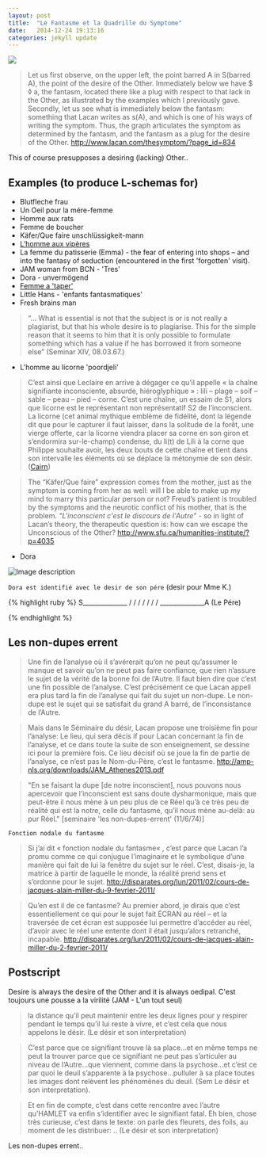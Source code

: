 ```yaml
---
layout: post
title:  "Le Fantasme et la Quadrille du Symptome"
date:   2014-12-24 19:13:16
categories: jekyll update
---
```


![](http://www.lacan.com/axiomfan2255.jpg)  

> Let us first observe, on the upper left, the point barred A in S(barred A), the point of the desire of the Other. Immediately below we have $ ◊ a, the fantasm, located there like a plug with respect to that lack in the Other, as illustrated by the examples which I previously gave.  
Secondly, let us see what is immediately below the fantasm: something that Lacan writes as s(A), and which is one of his ways of writing the symptom. Thus, the graph articulates the symptom as determined by the fantasm, and the fantasm as a plug for the desire of the Other.
<http://www.lacan.com/thesymptom/?page_id=834>

This of course presupposes a desiring (lacking) Other..

## Examples (to produce L-schemas for)
* Blutfleche frau
* Un Oeil pour la mére-femme
* Homme aux rats
* Femme de boucher
* Käfer/Que faire unschlüssigkeit-mann
* [L’homme aux vipères](http://wapol.org/ornicar/articles/wlf0062.htm)
* La femme du patisserie (Emma) - the fear of entering into shops – and into the fantasy of seduction (encountered in the first 'forgotten' visit).
* JAM woman from BCN - 'Tres'
* Dora - unvermögend
* [Femme a 'taper'](http://www.lacan-universite.fr/wp-content/uploads/2010/12/LES-JEUX-DU-CORPS-ET-DU-SYMPTOME.pdf)
* Little Hans - 'enfants fantasmatiques'
* Fresh brains man 

> “… What is essential is not that the subject is or is not really a plagiarist, but that his whole desire is to plagiarise. This for the simple reason that it seems to him that it is only possible to formulate something which has a value if he has borrowed it from someone else” (Seminar XIV, 08.03.67.)

* L'homme au licorne 'poordjeli' 

> C’est ainsi que Leclaire en arrive à dégager ce qu’il appelle « la chaîne signifiante inconsciente, absurde, hiéroglyphique » : lili – plage – soif – sable – peau – pied – corne. C’est une chaîne, un essaim de S1, alors que licorne est le représentant non représentatif S2 de l’inconscient. La licorne (cet animal mythique emblème de fidélité, dont la légende dit que pour le capturer il faut laisser, dans la solitude de la forêt, une vierge offerte, car la licorne viendra placer sa corne en son giron et s’endormira sur-le-champ) condense, du li(t) de Lili à la corne que Philippe souhaite avoir, les deux bouts de cette chaîne et tient dans son intervalle les éléments où se déplace la métonymie de son désir. ([Cairn](https://www.cairn.info/revue-l-en-je-lacanien-2008-2-page-81.htm))

> The “Käfer/Que faire” expression comes from the mother, just as the symptom is coming from her as well: will I be able to make up my mind to marry this particular person or not? Freud’s patient is troubled by the symptoms and the neurotic conflict of his mother, that is the problem. _"L'inconscient c'est le discours de l'Autre"_ - so in light of Lacan’s theory, the therapeutic question is: how can we escape the Unconscious of the Other?
<http://www.sfu.ca/humanities-institute/?p=4035>

* Dora

![Image description](http://londonsociety-nls.org.uk/images/schema_in_vv_piece.gif)

`Dora est identifié avec le desir de son pére` (desir pour Mme K.)


{% highlight ruby %}
S______________
              /
            /
          /
        /
      /
    /
  /
 ______________A (Le Pére)

{% endhighlight %}

## Les non-dupes errent
> Une fin de l’analyse où il s’avérerait qu’on ne peut qu’assumer le manque et savoir qu’on ne peut pas faire confiance, que rien n’assure le sujet de la vérité de la bonne foi de l’Autre. Il faut bien
dire que c’est une fin possible de l’analyse. C’est précisément ce que Lacan appell era plus tard la fin de l’analyse qui fait du sujet un non-dupe. Le non-dupe est le sujet qui se satisfait du grand A barré, de l’inconsistance de l’Autre.
 
> Mais dans le Séminaire du désir, Lacan propose une troisième fin pour l’analyse: Le lieu, qui sera décis if pour Lacan concernant la fin de l’analyse, et ce dans toute la suite de son enseignement, se dessine ici pour la première fois. Ce lieu décisif où se joue la fin de partie de l’analyse, ce n’est pas le Nom-du-Père, c’est le fantasme.
<http://amp-nls.org/downloads/JAM_Athenes2013.pdf>

> "En se faisant la dupe [de notre inconscient], nous pouvons nous apercevoir que l’inconscient est sans doute dysharmonique, mais que peut-être il nous mène à un peu plus de ce Réel qu’à ce très peu de réalité qui est la notre, celle du fantasme, qu’il nous mène au-delà: au pur Réel." [seminaire 'les non-dupes-errent' (11/6/74)]

`Fonction nodale du fantasme`

> Si j’ai dit « fonction nodale du fantasme« , c’est parce que Lacan l’a promu comme ce qui conjugue l’imaginaire et le symbolique d’une manière qui fait de lui la fenêtre du sujet sur le réel. C’est, disais-je, la matrice à partir de laquelle le monde, la réalité prend sens et s’ordonne pour le sujet.
<http://disparates.org/lun/2011/02/cours-de-jacques-alain-miller-du-9-fevrier-2011/>

> Qu’en est il de ce fantasme? Au premier abord, je dirais que c’est essentiellement ce qui pour le sujet fait ÉCRAN au réel – et la traversée de cet écran est supposée lui permettre d’accéder au réel, d’avoir avec le réel une entente dont il était jusqu’alors retranché, incapable.
<http://disparates.org/lun/2011/02/cours-de-jacques-alain-miller-du-2-fevrier-2011/>


## Postscript
Desire is always the desire of the Other and it is always oedipal.
C'est toujours une pousse a la virilité (JAM - L'un tout seul)

>la distance qu’il peut maintenir entre les deux lignes pour y respirer pendant le temps qu’il lui reste à vivre, et c’est cela que nous appelons le désir. (Le désir et son interpretation)

>C’est parce que ce signifiant trouve là sa place...et en même temps ne peut la trouver parce que ce signifiant ne peut pas s’articuler au niveau de l’Autre...que viennent, comme dans la psychose...et c’est ce par quoi le deuil s’apparente à la psychose...pulluler à sa place toutes les images dont relèvent les phénomènes du deuil. (Sem Le désir et son interpretation).

>Et en fin de compte, c’est dans cette rencontre avec l’autre qu’HAMLET va enfin s’identifier avec le signifiant fatal. Eh bien, chose très curieuse, c’est dans le texte: on parle des fleurets, des foils, au moment de les distribuer: .. (Le désir et son interpretation) 

Les non-dupes errent..




